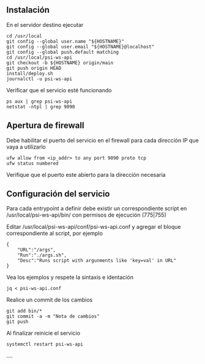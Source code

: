 Instalación
----------

En el servidor destino ejecutar

    cd /usr/local
    git config --global user.name "${HOSTNAME}"
    git config --global user.email "${HOSTNAME}@localhost"
    git config --global push.default matching
    cd /usr/local/psi-ws-api
    git checkout -b ${HOSTNAME} origin/main
    git push origin HEAD
    install/deploy.sh
    journalctl -u psi-ws-api

Verificar que el servicio esté funcionando 

    ps aux | grep psi-ws-api
    netstat -ntpl | grep 9090

Apertura de firewall
--------------------

Debe habilitar el puerto del servicio en el firewall para cada dirección IP que vaya a utilizarlo

    ufw allow from <ip_addr> to any port 9090 proto tcp
    ufw status numbered

Verifique que el puerto este abierto para la dirección necesaria

Configuración del servicio
--------------------------

Para cada entrypoint a definir debe existir un correspondiente script en /usr/local/psi-ws-api/bin/ con permisos de ejecución (775|755)

Editar /usr/local/psi-ws-api/conf/psi-ws-api.conf y agregar el bloque correspondiente al script, por ejemplo

    {
        "URL":"/args",
        "Run":"./args.sh",
        "Desc":"Runs script with argunments like 'key=val' in URL"
    }

Vea los ejemplos y respete la sintaxis e identación

    jq < psi-ws-api.conf

Realice un commit de los cambios

    git add bin/*
    git commit -a -m "Nota de cambios"
    git push

Al finalizar reinicie el servicio

    systemctl restart psi-ws-api


....
